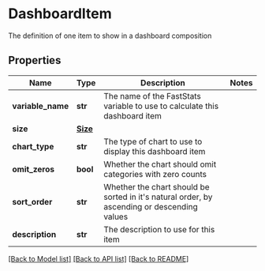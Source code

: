 # DashboardItem

The definition of one item to show in a dashboard composition
## Properties
Name | Type | Description | Notes
------------ | ------------- | ------------- | -------------
**variable_name** | **str** | The name of the FastStats variable to use to calculate this dashboard item | 
**size** | [**Size**](Size.md) |  | 
**chart_type** | **str** | The type of chart to use to display this dashboard item | 
**omit_zeros** | **bool** | Whether the chart should omit categories with zero counts | 
**sort_order** | **str** | Whether the chart should be sorted in it&#39;s natural order, by ascending or descending values | 
**description** | **str** | The description to use for this item | 

[[Back to Model list]](../README.md#documentation-for-models) [[Back to API list]](../README.md#documentation-for-api-endpoints) [[Back to README]](../README.md)


